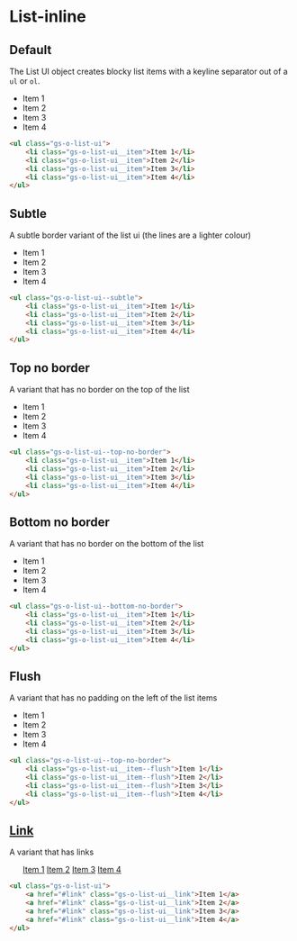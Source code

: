 # List-inline

## Default

The List UI object creates blocky list items with a keyline separator out of
a `ul` or `ol`.

<div class="example">
    <ul class="gs-o-list-ui">
        <li class="gs-o-list-ui__item">Item 1</li>
        <li class="gs-o-list-ui__item">Item 2</li>
        <li class="gs-o-list-ui__item">Item 3</li>
        <li class="gs-o-list-ui__item">Item 4</li>
    </ul>
</div>

```html
<ul class="gs-o-list-ui">
    <li class="gs-o-list-ui__item">Item 1</li>
    <li class="gs-o-list-ui__item">Item 2</li>
    <li class="gs-o-list-ui__item">Item 3</li>
    <li class="gs-o-list-ui__item">Item 4</li>
</ul>
```

## Subtle

A subtle border variant of the list ui (the lines are a lighter colour)

<div class="example">
    <ul class="gs-o-list-ui--subtle">
        <li class="gs-o-list-ui__item">Item 1</li>
        <li class="gs-o-list-ui__item">Item 2</li>
        <li class="gs-o-list-ui__item">Item 3</li>
        <li class="gs-o-list-ui__item">Item 4</li>
    </ul>
</div>

```html
<ul class="gs-o-list-ui--subtle">
    <li class="gs-o-list-ui__item">Item 1</li>
    <li class="gs-o-list-ui__item">Item 2</li>
    <li class="gs-o-list-ui__item">Item 3</li>
    <li class="gs-o-list-ui__item">Item 4</li>
</ul>
```

## Top no border

A variant that has no border on the top of the list

<div class="example">
    <ul class="gs-o-list-ui--top-no-border">
        <li class="gs-o-list-ui__item">Item 1</li>
        <li class="gs-o-list-ui__item">Item 2</li>
        <li class="gs-o-list-ui__item">Item 3</li>
        <li class="gs-o-list-ui__item">Item 4</li>
    </ul>
</div>

```html
<ul class="gs-o-list-ui--top-no-border">
    <li class="gs-o-list-ui__item">Item 1</li>
    <li class="gs-o-list-ui__item">Item 2</li>
    <li class="gs-o-list-ui__item">Item 3</li>
    <li class="gs-o-list-ui__item">Item 4</li>
</ul>
```

## Bottom no border

A variant that has no border on the bottom of the list

<div class="example">
    <ul class="gs-o-list-ui--bottom-no-border">
        <li class="gs-o-list-ui__item">Item 1</li>
        <li class="gs-o-list-ui__item">Item 2</li>
        <li class="gs-o-list-ui__item">Item 3</li>
        <li class="gs-o-list-ui__item">Item 4</li>
    </ul>
</div>

```html
<ul class="gs-o-list-ui--bottom-no-border">
    <li class="gs-o-list-ui__item">Item 1</li>
    <li class="gs-o-list-ui__item">Item 2</li>
    <li class="gs-o-list-ui__item">Item 3</li>
    <li class="gs-o-list-ui__item">Item 4</li>
</ul>
```

## Flush

A variant that has no padding on the left of the list items

<div class="example">
    <ul class="gs-o-list-ui--top-no-border">
        <li class="gs-o-list-ui__item--flush">Item 1</li>
        <li class="gs-o-list-ui__item--flush">Item 2</li>
        <li class="gs-o-list-ui__item--flush">Item 3</li>
        <li class="gs-o-list-ui__item--flush">Item 4</li>
    </ul>
</div>

```html
<ul class="gs-o-list-ui--top-no-border">
    <li class="gs-o-list-ui__item--flush">Item 1</li>
    <li class="gs-o-list-ui__item--flush">Item 2</li>
    <li class="gs-o-list-ui__item--flush">Item 3</li>
    <li class="gs-o-list-ui__item--flush">Item 4</li>
</ul>
```

## [Link](#link)

A variant that has links

<div class="example">
    <ul class="gs-o-list-ui">
        <a href="#link" class="gs-o-list-ui__link">Item 1</a>
        <a href="#link" class="gs-o-list-ui__link">Item 2</a>
        <a href="#link" class="gs-o-list-ui__link">Item 3</a>
        <a href="#link" class="gs-o-list-ui__link">Item 4</a>
    </ul>
</div>

```html
<ul class="gs-o-list-ui">
    <a href="#link" class="gs-o-list-ui__link">Item 1</a>
    <a href="#link" class="gs-o-list-ui__link">Item 2</a>
    <a href="#link" class="gs-o-list-ui__link">Item 3</a>
    <a href="#link" class="gs-o-list-ui__link">Item 4</a>
</ul>
```

<link rel="stylesheet" href="https://bbc.github.io/grandstand/assets/css/grandstand-latin-flexbox-4.1.0.enhanced.css">

